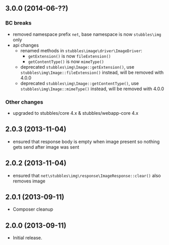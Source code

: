 3.0.0 (2014-06-??)
------------------

### BC breaks

  * removed namespace prefix `net`, base namespace is now `stubbles\img` only
  * api changes
    * renamed methods in `stubbles\image\driver\ImageDriver`:
      * `getExtension()` is now `fileExtension()`
      * `getContentType()` is now `mimeType()`
    * deprecated `stubbles\img\Image::getExtension()`, use `stubbles\img\Image::fileExtension()` instead, will be removed with 4.0.0
    * deprecated `stubbles\img\Image::getContentType()`, use `stubbles\img\Image::mimeType()` instead, will be removed with 4.0.0

### Other changes

  * upgraded to stubbles/core 4.x & stubbles/webapp-core 4.x


2.0.3 (2013-11-04)
------------------

  * ensured that response body is empty when image present so nothing gets send after image was sent


2.0.2 (2013-11-04)
------------------

  * ensured that `net\stubbles\img\response\ImageResponse::clear()` also removes image


2.0.1 (2013-09-11)
------------------

  * Composer cleanup


2.0.0 (2013-09-11)
------------------

  * Initial release.
